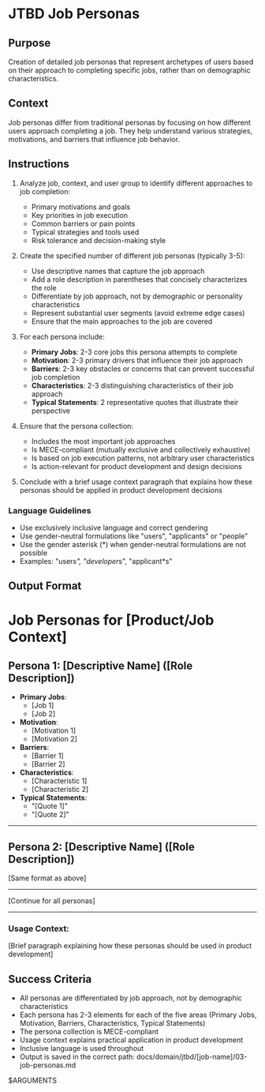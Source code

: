 # JTBD Job Personas

## Purpose

Creation of detailed job personas that represent archetypes of users based on their approach to completing specific jobs, rather than on demographic characteristics.

## Context

Job personas differ from traditional personas by focusing on how different users approach completing a job. They help understand various strategies, motivations, and barriers that influence job behavior.

## Instructions

1. Analyze job, context, and user group to identify different approaches to job completion:
   - Primary motivations and goals
   - Key priorities in job execution
   - Common barriers or pain points
   - Typical strategies and tools used
   - Risk tolerance and decision-making style

2. Create the specified number of different job personas (typically 3-5):
   - Use descriptive names that capture the job approach
   - Add a role description in parentheses that concisely characterizes the role
   - Differentiate by job approach, not by demographic or personality characteristics
   - Represent substantial user segments (avoid extreme edge cases)
   - Ensure that the main approaches to the job are covered

3. For each persona include:
   - **Primary Jobs**: 2-3 core jobs this persona attempts to complete
   - **Motivation**: 2-3 primary drivers that influence their job approach
   - **Barriers**: 2-3 key obstacles or concerns that can prevent successful job completion
   - **Characteristics**: 2-3 distinguishing characteristics of their job approach
   - **Typical Statements**: 2 representative quotes that illustrate their perspective

4. Ensure that the persona collection:
   - Includes the most important job approaches
   - Is MECE-compliant (mutually exclusive and collectively exhaustive)
   - Is based on job execution patterns, not arbitrary user characteristics
   - Is action-relevant for product development and design decisions

5. Conclude with a brief usage context paragraph that explains how these personas should be applied in product development decisions

### Language Guidelines

- Use exclusively inclusive language and correct gendering
- Use gender-neutral formulations like "users", "applicants" or "people"
- Use the gender asterisk (*) when gender-neutral formulations are not possible
- Examples: "user*s", "developer*s", "applicant*s"

## Output Format

# Job Personas for [Product/Job Context]

## Persona 1: [Descriptive Name] ([Role Description])
- **Primary Jobs**:
  - [Job 1]
  - [Job 2]
- **Motivation**:
  - [Motivation 1]
  - [Motivation 2]
- **Barriers**:
  - [Barrier 1]
  - [Barrier 2]
- **Characteristics**:
  - [Characteristic 1]
  - [Characteristic 2]
- **Typical Statements**:
  - "[Quote 1]"
  - "[Quote 2]"

---

## Persona 2: [Descriptive Name] ([Role Description])
[Same format as above]

---

[Continue for all personas]

---

### Usage Context:
[Brief paragraph explaining how these personas should be used in product development]

## Success Criteria

- All personas are differentiated by job approach, not by demographic characteristics
- Each persona has 2-3 elements for each of the five areas (Primary Jobs, Motivation, Barriers, Characteristics, Typical Statements)
- The persona collection is MECE-compliant
- Usage context explains practical application in product development
- Inclusive language is used throughout
- Output is saved in the correct path: docs/domain/jtbd/[job-name]/03-job-personas.md

$ARGUMENTS